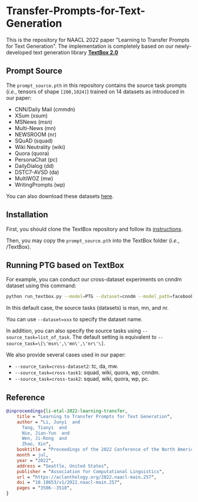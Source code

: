 # Transfer-Prompts-for-Text-Generation

This is the repository for NAACL 2022 paper "Learning to Transfer Prompts for Text Generation". The implementation is completely based on our newly-developed text generation library **[TextBox 2.0](https://github.com/RUCAIBox/TextBox)**

## Prompt Source
The `prompt_source.pth` in this repository contains the source task prompts (*i.e.*, tensors of shape `[200,1024]`) trained on 14 datasets as introduced in our paper:
- CNN/Daily Mail (cmmdn)
- XSum (xsum)
- MSNews (msn)
- Multi-News (mn)
- NEWSROOM (nr)
- SQuAD (squad)
- Wiki Neutrality (wiki)
- Quora (quora)
- PersonaChat (pc)
- DailyDialog (dd)
- DSTC7-AVSD (da)
- MultiWOZ (mw)
- WritingPrompts (wp)

You can also download these datasets [here](https://github.com/RUCAIBox/TextBox#dataset).

## Installation
First, you should clone the TextBox repository and follow its [instructions](https://github.com/RUCAIBox/TextBox#installation).

Then, you may copy the `prompt_source.pth` into the TextBox folder (*i.e.*, <your clone dir>/TextBox).

## Running PTG based on TextBox
For example, you can conduct our cross-dataset experiments on cnndm dataset using this command:
```bash
python run_textbox.py --model=PTG --dataset=cnndm --model_path=facebook/bart-large
```
In this default case, the source tasks (datasets) is msn, mn, and nr.

You can use `--dataset=xxx` to specify the dataset name.

In addition, you can also specify the source tasks using `--source_task=list_of_task`. The default setting is equivalent to `--source_task=\[\'msn\',\'mn\',\'nr\'\]`.

We also provide several cases used in our paper:
- `--source_task=cross-dataset2`: tc, da, mw.
- `--source_task=cross-task1`: squad, wiki, quora, wp, cnndm.
- `--source_task=cross-task2`: squad, wiki, quora, wp, pc.



## Reference
```bibtex
@inproceedings{li-etal-2022-learning-transfer,
    title = "Learning to Transfer Prompts for Text Generation",
    author = "Li, Junyi  and
      Tang, Tianyi  and
      Nie, Jian-Yun  and
      Wen, Ji-Rong  and
      Zhao, Xin",
    booktitle = "Proceedings of the 2022 Conference of the North American Chapter of the Association for Computational Linguistics: Human Language Technologies",
    month = jul,
    year = "2022",
    address = "Seattle, United States",
    publisher = "Association for Computational Linguistics",
    url = "https://aclanthology.org/2022.naacl-main.257",
    doi = "10.18653/v1/2022.naacl-main.257",
    pages = "3506--3518",
}
```
